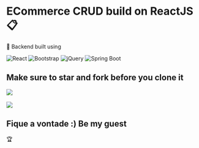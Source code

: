 # ECommerce CRUD build on ReactJS :clipboard:

:bow: Backend built using

 <img alt="React" src="https://img.shields.io/badge/react%20-%2320232a.svg?&style=for-the-badge&logo=react&logoColor=%2361DAFB"/>
  <img alt="Bootstrap" src="https://img.shields.io/badge/bootstrap%20-%23563D7C.svg?&style=for-the-badge&logo=bootstrap&logoColor=white"/>
  <img alt="jQuery" src="https://img.shields.io/badge/jquery%20-%230769AD.svg?&style=for-the-badge&logo=jquery&logoColor=white"/>
  <img alt="Spring Boot" src="https://img.shields.io/badge/Spring_Boot-F2F4F9?style=for-the-badge&logo=spring-boot"/>

## Make sure to star and fork before you clone it

<img src="https://github.com/limatainer/dscatalog/blob/main/catalog_front.png"/>
</br>
</br>
<img src="https://github.com/limatainer/dscatalog/blob/main/catalog_frontweb.png"/>

## Fique a vontade :) Be my guest

:trophy:


